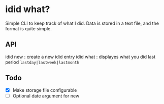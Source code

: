 # idid what?

Simple CLI to keep track of what I did. Data is stored in a text file, and the format is quite simple. <date-time> <msg>

## API
idid new : create a new idid entry
idid what <period>: displayes what you did last period `lastday|lastweek|lastmonth`

## Todo
- [x] Make storage file configurable
- [ ] Optional date argument for new
